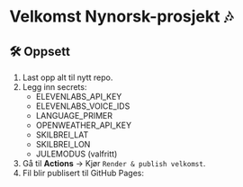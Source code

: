 # Velkomst Nynorsk-prosjekt 🎶

## 🛠 Oppsett
1. Last opp alt til nytt repo.
2. Legg inn secrets:
   - ELEVENLABS_API_KEY
   - ELEVENLABS_VOICE_IDS
   - LANGUAGE_PRIMER
   - OPENWEATHER_API_KEY
   - SKILBREI_LAT
   - SKILBREI_LON
   - JULEMODUS (valfritt)
3. Gå til **Actions** → Kjør `Render & publish velkomst`.
4. Fil blir publisert til GitHub Pages:

